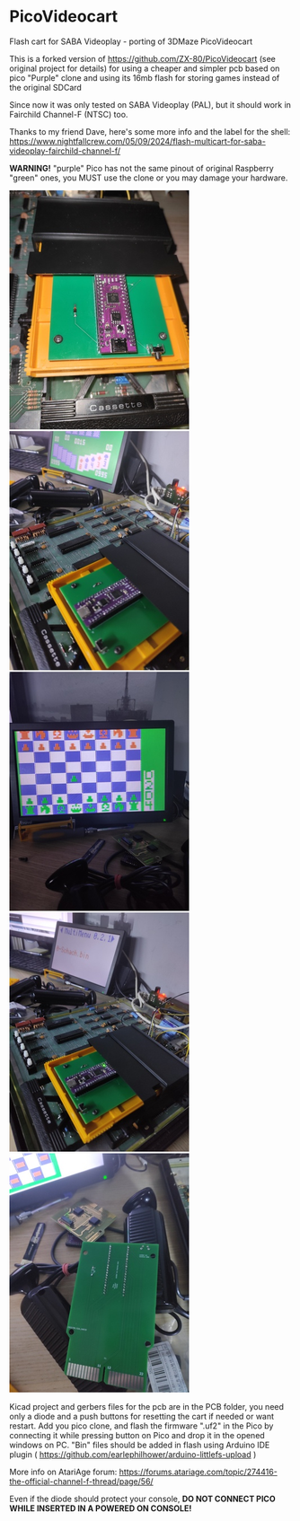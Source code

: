 # PicoVideocart
Flash cart for SABA Videoplay - porting of 3DMaze PicoVideocart

This is a forked version of https://github.com/ZX-80/PicoVideocart (see original project for details) for using a cheaper and simpler pcb based on pico "Purple" clone and using its 16mb flash for storing games instead of the original SDCard

Since now it was only tested on SABA Videoplay (PAL), but it should work in Fairchild Channel-F (NTSC) too.

Thanks to my friend Dave, here's some more info and the label for the shell:
https://www.nightfallcrew.com/05/09/2024/flash-multicart-for-saba-videoplay-fairchild-channel-f/


**WARNING!** "purple" Pico has not the same pinout of original Raspberry "green" ones, you MUST use the clone or you may damage your hardware.

![ScreenShot](https://raw.githubusercontent.com/aotta/PicoVideocart/main/pictures/saba.jpg)
![ScreenShot](https://raw.githubusercontent.com/aotta/PicoVideocart/main/pictures/saba1.jpg)
![ScreenShot](https://raw.githubusercontent.com/aotta/PicoVideocart/main/pictures/saba4.jpg)
![ScreenShot](https://raw.githubusercontent.com/aotta/PicoVideocart/main/pictures/saba3.jpg)
![ScreenShot](https://raw.githubusercontent.com/aotta/PicoVideocart/main/pictures/saba5.jpg)


Kicad project and gerbers files for the pcb are in the PCB folder, you need only a diode and a push buttons for resetting the cart if needed or want restart. 
Add you pico clone, and flash the firmware ".uf2" in the Pico by connecting it while pressing button on Pico and drop it in the opened windows on PC.
"Bin" files should be added in flash using Arduino IDE plugin ( https://github.com/earlephilhower/arduino-littlefs-upload )

More info on AtariAge forum: https://forums.atariage.com/topic/274416-the-official-channel-f-thread/page/56/


Even if the diode should protect your console, **DO NOT CONNECT PICO WHILE INSERTED IN A POWERED ON CONSOLE!**
